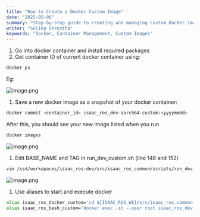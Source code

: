 ```yaml
---
title: "How to Create a Docker Custom Image"
date: "2025-05-06"
summary: "Step-by-step guide to creating and managing custom Docker images for Isaac ROS development, including container snapshots and custom script configuration."
writer: "Selina Shrestha"
keywords: "Docker, Container Management, Custom Images"
---
```


1. Go into docker container and install required packages
2. Get container ID of current docker container using:

```bash
docker ps
```

Eg:

![image.png](/docs/docker-custom-image/image.png)

1. Save a new docker image as a snapshot of your docker container:

```bash
docker commit <container_id> isaac_ros_dev-aarch64-custom:<yyyymmdd>
```

After this, you should see your new image listed when you run

```bash
docker images
```

![image.png](/docs/docker-custom-image/image%201.png)

1. Edit BASE_NAME and TAG in run_dev_custom.sh (line 148 and 152)

```bash
vim /ssd/workspaces/isaac_ros-dev/src/isaac_ros_common/scripts/run_dev_custom.sh
```

![image.png](/docs/docker-custom-image/image%202.png)

1. Use aliases to start and execute docker

```bash
alias isaac_ros_docker_custom='cd ${ISAAC_ROS_WS}/src/isaac_ros_common && ./scripts/run_dev_custom.sh ${ISAAC_ROS_WS}' # start docker container
alias isaac_ros_bash_custom='docker exec -it --user root isaac_ros_dev-aarch64-custom-container /bin/bash' # open bash in the container
```
